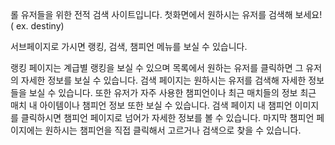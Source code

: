 롤 유저들을 위한 전적 검색 사이트입니다.
첫화면에서 원하시는 유저를 검색해 보세요! ( ex. destiny)

서브페이지로 가시면 랭킹, 검색, 챔피언 메뉴를 보실 수 있습니다.

랭킹 페이지는 계급별 랭킹을 보실 수 있으며 목록에서 원하는 유저를 클릭하면 그 유저의 자세한 정보를 보실 수 있습니다.
검색 페이지는 원하시는 유저를 검색해 자세한 정보들을 보실 수 있습니다. 또한 유저가 자주 사용한 챔피언이나 최근 매치들의 정보 최근 매치 내 아이템이나 챔피언 정보 또한 보실 수 있습니다.
검색 페이지 내 챔피언 이미지를 클릭하시면 챔피언 페이지로 넘어가 자세한 정보를 볼 수 있습니다.
마지막 챔피언 페이지에는 원하시는 챔피언을 직접 클릭해서 고르거나 검색으로 찾을 수 있습니다.

